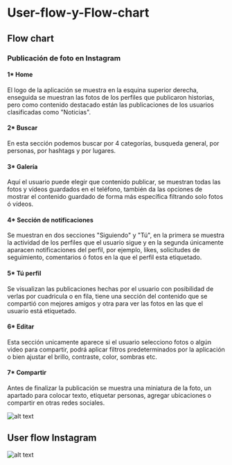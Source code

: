 # User-flow-y-Flow-chart

## Flow chart 

### Publicación de foto en Instagram

#### 1* Home
El logo de la aplicación se muestra en la esquina superior derecha, enseguida se muestran las fotos de los perfiles que publicaron historias, pero como contenido destacado están las publicaciones de los usuarios clasificadas como "Noticias".

#### 2* Buscar 
En esta sección podemos buscar por 4 categorías, busqueda general, por personas, por hashtags y por lugares.

#### 3* Galería 
Aquí el usuario puede elegir que contenido publicar, se muestran todas las fotos y vídeos guardados en el teléfono, también da las opciones de mostrar el contenido guardado de forma más específica filtrando solo fotos ó vídeos.

#### 4* Sección de notificaciones
Se muestran en dos secciones "Siguiendo" y "Tú", en la primera se muestra la actividad de los perfiles que el usuario sigue y en la segunda únicamente aparacen notificaciones del perfil, por ejemplo, likes, solicitudes de seguimiento, comentarios ó fotos en la que el perfil esta etiquetado.

#### 5* Tú perfil
Se visualizan las publicaciones hechas por el usuario con posibilidad de verlas por cuadricula o en fila, tiene una sección del contenido que se compartió con mejores amigos y otra para ver las fotos en las que el usuario está etiquetado.

#### 6* Editar 
Esta sección unicamente aparece si el usuario selecciono fotos o algún video para compartir, podrá aplicar filtros predeterminados por la aplicación o bien ajustar el brillo, contraste, color, sombras etc.

#### 7* Compartir 
Antes de finalizar la publicación se muestra una miniatura de la foto, un apartado para colocar texto, etiquetar personas, agregar ubicaciones o compartir en otras redes sociales.

![alt text](flowchart.jpg)

## User flow Instagram

![alt text](userflow.jpg)
